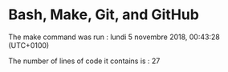 # Bash, Make, Git, and GitHub 

The make command was run :
lundi 5 novembre 2018, 00:43:28 (UTC+0100)

The number of lines of code it contains is :
27
